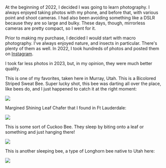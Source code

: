 <!-- :metadata:

title: My Best Macro Shots of 2023
tags: Photography
publishedAt: 2024-04-24T18:02:13-0700
ogImage: /static/img/photos/bee2.jpg
summary:

At the beginning of 2022, I decided I was going to learn photography. I always
enjoyed taking photos with my phone, and before that, with various point and
shoot cameras. I had also been avoiding something like a DSLR because they are
so large and bulky. These days, though, mirrorless cameras are pretty compact,
so I went for it.

-->

At the beginning of 2022, I decided I was going to learn photography. I always
enjoyed taking photos with my phone, and before that, with various point and
shoot cameras. I had also been avoiding something like a DSLR because they are
so large and bulky. These days, though, mirrorless cameras are pretty compact,
so I went for it.

Prior to making my purchase, I decided I would start with macro photography.
I've always enjoyed nature, and insects in particular. There's plenty of them
as well. In 2022, I took hundreds of photos and posted them on
[Instagram](https://instagram.com/synic.dev?theme=dark).

I took far less photos in 2023, but, in my opinion, they were much better
quality.<br>

This is one of my favorites, taken here in Murray, Utah. This is a Bicolored
Striped Sweat Bee. Super lucky shot, this bee was darting all over the place,
like bees do, and I just happened to catch it at the right moment:

<a href="/static/img/photos/bee1.jpg"><img src="/static/img/photos/bee1.jpg" class="photo" /></a>

Margined Shining Leaf Chafer that I found in Ft Lauderdale:

<a href="/static/img/photos/beetle.jpg"><img src="/static/img/photos/beetle.jpg" class="photo" /></a>

This is some sort of Cuckoo Bee. They sleep by biting onto a leaf or something
and just hanging there!

<a href="/static/img/photos/bee2.jpg"><img src="/static/img/photos/bee2.jpg" class="photo" /></a>

This is another sleeping bee, a type of Longhorn bee native to Utah here:

<a href="/static/img/photos/bee3.jpg"><img src="/static/img/photos/bee3.jpg" class="photo" /></a>
